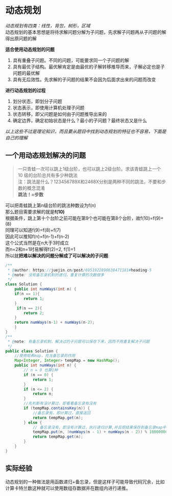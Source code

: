 # 动态规划
*动态规划有四类：线性，背包，树形，区域*  
动态规划的基本思想是将待求解问题分解为子问题，先求解子问题再从子问题的解得出原问题的解  

**适合使用动态规划的问题**
1. 具有重叠子问题。不同的问题，可能要求同一个子问题的解  
2. 具有最优子结构。最优解肯定是由最优的子解转移推导而来，子解必定也是子问题的最优解
3. 具有无后效性。先求解的子问题的结果不会因为后面求出来的问题而改变

**进行动态规划的过程**
1. 划分状态，即划分子问题
2. 状态表示，即使用计算机处理子问题
3. 状态转移，即父问题是如何由子问题推导出来的
4. 确定边界，确定初始状态是什么？最小的子问题？最终状态又是什么

*以上这些不过是理论知识，而且要从题目中找到动态规划的特征也不容易，下面是自己的理解*  
## 一个用动态规划解决的问题
>一只青蛙一次可以跳上1级台阶，也可以跳上2级台阶。求该青蛙跳上一个 10 级的台阶总共有多少种跳法  
注：跳法是什么？123456789X和2468X分别是两种不同的跳法，不要和步数的概念混淆  
**跳法！=步数**

可以把青蛙跳上第n级台阶的跳法种数设为f(n)  
那么题目需要求解的就是**f(10)**  
根据条件，跳上第十个台阶之前可能在第9个也可能在第8个台阶，故f(10)=f(9)+(8)  
同理可以知道f(9)=f(8)+f(7)  
因此可以推知f(n)=f(n-1)+f(n-2)  
这个公式当然是在n大于3时成立  
而n=2和n=1时易解得f(2)=2, f(1)=1  
所以就**把难以解决的问题分解成了可以解决的子问题**  

```java
/**
 * @author: https://juejin.cn/post/6951922898638471181#heading-5  
 * @note: 没有备忘录机制的递归，重复计算的次数很多
 */
class Solution {
    public int numWays(int n) {
    if(n == 1){
        return 1;
    }
     if(n == 2){
        return 2;
    }
    return numWays(n-1) + numWays(n-2);
    }
}
/**
 * @note: 有备忘录机制，解决过的子问题可以保存下来，因而不用重复解决子问题
 */
public class Solution {
    //使用哈希map，充当备忘录的作用
    Map<Integer, Integer> tempMap = new HashMap();
    public int numWays(int n) {
        // n = 0 也算1种
        if (n == 0) {
            return 1;
        }
        if (n <= 2) {
            return n;
        }
        //先判断有没计算过，即看看备忘录有没有
        if (tempMap.containsKey(n)) {
            //备忘录有，即计算过，直接返回
            return tempMap.get(n);
        } else {
            // 备忘录没有，即没有计算过，执行递归计算,并且把结果保存到备忘录map中，对1000000007取余（这个是leetcode题目规定的）
            tempMap.put(n, (numWays(n - 1) + numWays(n - 2)) % 1000000007);
            return tempMap.get(n);
        }
    }
}
```

## 实际经验
动态规划的一种做法是用函数递归+备忘录，但是这样子可能导致代码冗余，比如计算卡特兰数这种就可以使用数组存数据并在数组内进行递推。  